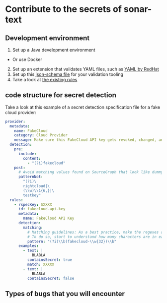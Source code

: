 # Contribute to the secrets of sonar-text

## Development environment

1. Set up a Java development environment
 - Or use Docker
2. Set up an extension that validates YAML files, such as [YAML by RedHat](https://github.com/redhat-developer/vscode-yaml)
3. Set up this [json-schema file](https://github.com/SonarSource/sonar-text/blob/master/sonar-text-plugin/src/main/resources/org/sonar/plugins/secrets/configuration/specifications/specification-json-schema.json) for your validation tooling
2. Take a look at [the existing rules](https://github.com/SonarSource/sonar-text/tree/master/sonar-text-plugin/src/main/resources/org/sonar/plugins/secrets/configuration)

## code structure for secret detection

Take a look at this example of a secret detection specification file for a fake cloud provider:

``` yaml
provider:
  metadata:
    name: FakeCloud
    category: Cloud Provider
    message: Make sure this FakeCloud API key gets revoked, changed, and removed from the code.
  detection:
    pre:
      include:
        content:
          - "(?i)fakecloud"
    post:
      # Avoid matching values found on SourceGraph that look like dummy passwords or insertions like:
      patternNot: 
        "(?i)\
        rightcloud|\
        (\\w)\\1{6,}|\
        testkey"
  rules:
    - rspecKey: SXXXX
      id: fakecloud-api-key
      metadata:
        name: FakeCloud API Key
      detection:
        matching:
          # Matching guidelines: As a best practice, make the regexes as less greedy as possible
          # To do so, start to understand how many characters are in each part of the secret. Avoid `+` or `*`
          pattern: "(?i)\\b(fakecloud-\\w{32})\\b"
      examples:
        - text: |
            BLABLA
          containsSecret: true
          match: XXXXX
        - text: |
            BLABLA
          containsSecret: false
```

## Types of bugs that you will encounter
